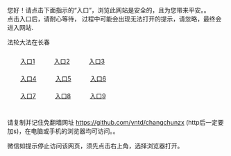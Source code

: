 您好！请点击下面指示的“入口”，浏览此网站是安全的，且为您带来平安。。 <br/>
点击入口后，请耐心等待， 过程中可能会出现无法打开的提示，请忽略，最终会进入网站. </br>

法轮大法在长春<br/>
<div style="padding:10px"><a style="margin:20px" target="_blank" href="https://d3fkz4yon1v9yg.cloudfront.net/2Qpsp?cjbgat" id="ccLink1" rel="nofollow">入口1</a> <a target="_blank" style="margin:20px" href="https://d2fmawy1j08w1d.cloudfront.net/2Qpsp?sribnz" id="ccLink2" rel="nofollow">入口2</a> <a style="margin:20px" target="_blank" href="https://d3jhnm84gb3ppm.cloudfront.net/2Qpsp?wpffeidz" id="ccLink3" rel="nofollow">入口3</a></div>

<div style="padding:10px" ><a style="margin:20px" target="_blank" href="https://d3fkz4yon1v9yg.cloudfront.net/2Qpsp?cjbgat" id="ccLink4" rel="nofollow">入口4</a> <a style="margin:20px" href="https://d2fmawy1j08w1d.cloudfront.net/2Qpsp?sribnz" target="_blank" id="ccLink5" rel="nofollow">入口5</a> <a style="margin:20px" href="https://d3jhnm84gb3ppm.cloudfront.net/2Qpsp?wpffeidz" target="_blank" id="ccLink6" rel="nofollow">入口6</a></div>

<div style="padding:10px"><a style="margin:20px" target="_blank" href="https://d3fkz4yon1v9yg.cloudfront.net/2Qpsp?cjbgat" id="ccLink7" rel="nofollow">入口7</a> <a style="margin:20px" href="https://d2fmawy1j08w1d.cloudfront.net/2Qpsp?sribnz" target="_blank" id="ccLink8" rel="nofollow">入口8</a> <a style="margin:20px" target="_blank" href="https://d3jhnm84gb3ppm.cloudfront.net/2Qpsp?wpffeidz" id="ccLink9" rel="nofollow">入口9</a></div>

<br/>



请复制并记住免翻墙网址 https://github.com/yntd/changchunzx (http后一定要加s)，在电脑或手机的浏览器均可访问。。<br/>

微信如提示停止访问该网页，须先点击右上角，选择浏览器打开。
